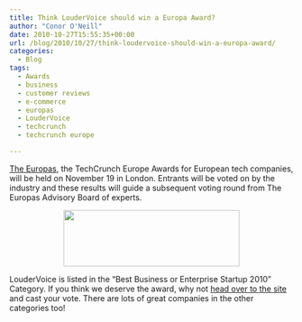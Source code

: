 ```yaml
---
title: Think LouderVoice should win a Europa Award?
author: "Conor O'Neill"
date: 2010-10-27T15:55:35+00:00
url: /blog/2010/10/27/think-loudervoice-should-win-a-europa-award/
categories:
  - Blog
tags:
  - Awards
  - business
  - customer reviews
  - e-commerce
  - europas
  - LouderVoice
  - techcrunch
  - techcrunch europe

---
```

[The Europas][1], the TechCrunch Europe Awards for European tech companies, will be held on November 19 in London. Entrants will be voted on by the industry and these results will guide a subsequent voting round from The Europas Advisory Board of experts.

<p style="text-align: center;">
  <a href="http://eu.techcrunch.com/2010/10/21/vote-in-theeuropas-%E2%80%93-the-techcrunch-europe-awards-2010/"><img class="size-full wp-image-1815  aligncenter" title="Techcrunch Europas" src="http://www.loudervoice.com/wp-content/uploads/2010/10/27/think-loudervoice-should-win-a-europa-award/tc_europas82.jpg" alt="" width="312" height="100" srcset="/wp-content/uploads/2010/10/27/think-loudervoice-should-win-a-europa-award/tc_europas82.jpg 312w, /wp-content/uploads/2010/10/27/think-loudervoice-should-win-a-europa-award/tc_europas82-300x96.jpg 300w" sizes="(max-width: 312px) 100vw, 312px" /></a>
</p>

LouderVoice is listed in the &#8220;Best Business or Enterprise Startup 2010&#8221; Category. If you think we deserve the award, why not [head over to the site][2] and cast your vote. There are lots of great companies in the other categories too!

 [1]: http://eu.techcrunch.com/2010/10/21/vote-in-theeuropas-%E2%80%93-the-techcrunch-europe-awards-2010/
 [2]: http://eu.techcrunch.com/2010/10/21/vote-in-theeuropas-%E2%80%93-best-business-or-enterprise-startup-2010/